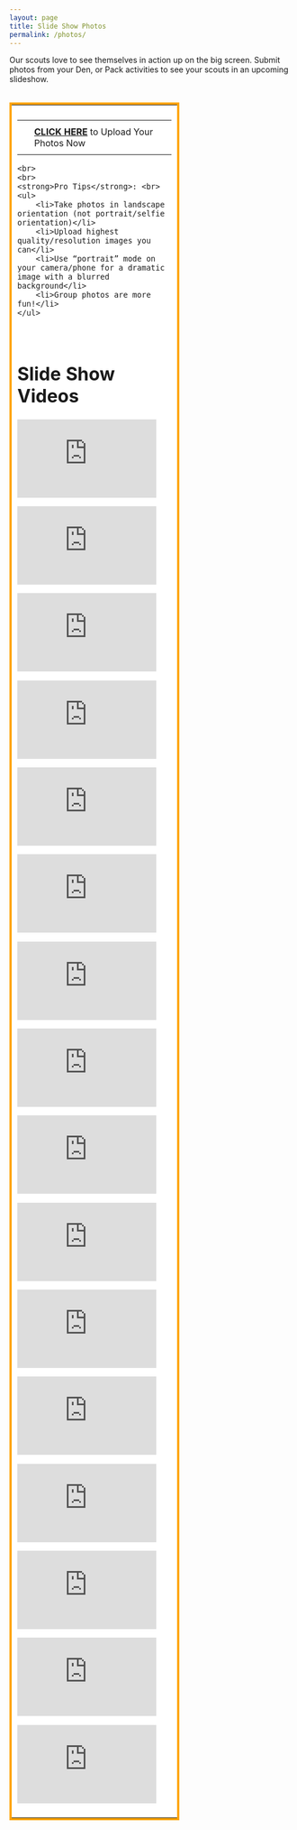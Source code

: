 ```yaml
---
layout: page
title: Slide Show Photos
permalink: /photos/
---
```


<style>
table.BTN {
  border: 4px solid #ffa500;
  background-color: #FFFFFF;
  width: 60%;
  text-align: left;
  border-collapse: collapse;
}
table.BTN td, table.BTN th {
  padding: 10px 10px;
}
</style>

<p>
    Our scouts love to see themselves in action up on the big screen. Submit photos from your Den, or Pack activities to see your scouts in an upcoming slideshow.
    <br><br>
	
<table class="BTN">
	<tbody>
		<tr>
			<td>
				<table border="0">
					<tbody>
						<tr>
							<td>
								<a href="https://forms.gle/9QGj4td5wRwpYHr89" target="_blank"><img src="https://www.pack299sandiego.org/bs_img/icon_upload.png" alt=""/></a>
							</td>
							<td>
								<strong><a href="https://forms.gle/9QGj4td5wRwpYHr89" target="_blank">CLICK HERE</a></strong> to Upload Your Photos Now
							</td>
						</tr>
			</td>
		</tr>
	</tbody>
</table>

    <br>
    <br>
    <strong>Pro Tips</strong>: <br>
    <ul>
        <li>Take photos in landscape orientation (not portrait/selfie orientation)</li>
        <li>Upload highest quality/resolution images you can</li>
        <li>Use “portrait” mode on your camera/phone for a dramatic image with a blurred background</li>
        <li>Group photos are more fun!</li>
    </ul>
</p>
<br>

<h1>Slide Show Videos</h1>

<div style="padding-bottom: 56.25%; position: relative;"><iframe width="100%" height="100%" src="https://odysee.com/$/embed/Pack_299_December_2023_Lores/9f7c28e9103e43083e2fa6e3c674a61dfe33e18e" frameborder="0" allow="accelerometer; autoplay; encrypted-media; gyroscope; picture-in-picture; fullscreen"  style="position: absolute; top: 0px; left: 0px; width: 90%; height: 90%;"><small>Powered by <a href="https://embed.tube/embed-code-generator/odysee/">odysee embed</a> generator</small></iframe></div>

<div style="padding-bottom: 56.25%; position: relative;"><iframe width="100%" height="100%" src="https://odysee.com/$/embed/November_23/b63e8a6374fa625b3453f9d878334c93984f7c76" frameborder="0" allow="accelerometer; autoplay; encrypted-media; gyroscope; picture-in-picture; fullscreen"  style="position: absolute; top: 0px; left: 0px; width: 90%; height: 90%;"><small>Powered by <a href="https://embed.tube/embed-code-generator/odysee/">odysee embed</a> generator</small></iframe></div>

<div style="padding-bottom: 56.25%; position: relative;"><iframe width="100%" height="100%" src="https://odysee.com/$/embed/Pack_299_October-2023/cb117a8f0c974db0dee12278fe4b45a2ee3e9cd4" frameborder="0" allow="accelerometer; autoplay; encrypted-media; gyroscope; picture-in-picture; fullscreen"  style="position: absolute; top: 0px; left: 0px; width: 90%; height: 90%;"><small>Powered by <a href="https://embed.tube/embed-code-generator/odysee/">odysee embed</a> generator</small></iframe></div>

<div style="padding-bottom: 56.25%; position: relative;"><iframe width="100%" height="100%" src="https://odysee.com/$/embed/September-2023-05/f13f68ef6553d321240e96dd27d5057f03ea1441" frameborder="0" allow="accelerometer; autoplay; encrypted-media; gyroscope; picture-in-picture; fullscreen"  style="position: absolute; top: 0px; left: 0px; width: 90%; height: 90%;"><small>Powered by <a href="https://embed.tube/embed-code-generator/odysee/">odysee embed</a> generator</small></iframe></div>

<div style="padding-bottom: 56.25%; position: relative;"><iframe width="100%" height="100%" src="https://odysee.com/$/embed/Pack299_May-2023-02_1/79044a3b7326a77fd2869a7ea0b698ee00366d61" frameborder="0" allow="accelerometer; autoplay; encrypted-media; gyroscope; picture-in-picture; fullscreen"  style="position: absolute; top: 0px; left: 0px; width: 90%; height: 90%;"><small>Powered by <a href="https://embed.tube/embed-code-generator/odysee/">odysee embed</a> generator</small></iframe></div>

<div style="padding-bottom: 56.25%; position: relative;"><iframe width="100%" height="100%" src="https://odysee.com/$/embed/April2023/a77b757583d4153bedd8efe6bf33bda374577008" frameborder="0" allow="accelerometer; autoplay; encrypted-media; gyroscope; picture-in-picture; fullscreen"  style="position: absolute; top: 0px; left: 0px; width: 90%; height: 90%;"><small>Powered by <a href="https://embed.tube/embed-code-generator/odysee/">odysee embed</a> generator</small></iframe></div>

<div style="padding-bottom: 56.25%; position: relative;"><iframe width="100%" height="100%" src="https://odysee.com/$/embed/March2023/818d15590af840088e2c685851fb3f5685cacce1" frameborder="0" allow="accelerometer; autoplay; encrypted-media; gyroscope; picture-in-picture; fullscreen"  style="position: absolute; top: 0px; left: 0px; width: 90%; height: 90%;"><small>Powered by <a href="https://embed.tube/embed-code-generator/odysee/">odysee embed</a> generator</small></iframe></div>

<div style="padding-bottom: 56.25%; position: relative;"><iframe width="100%" height="100%" src="https://odysee.com/$/embed/February-2023/318804390543550be8cd311d0efb52ae204a53e6" frameborder="0" allow="accelerometer; autoplay; encrypted-media; gyroscope; picture-in-picture; fullscreen"  style="position: absolute; top: 0px; left: 0px; width: 90%; height: 90%;"><small>Powered by <a href="https://embed.tube/embed-code-generator/odysee/">odysee embed</a> generator</small></iframe></div>

<div style="padding-bottom: 56.25%; position: relative;"><iframe width="100%" height="100%" src="https://odysee.com/$/embed/Pack299_February_23/93e8296062865f22546cc948cfd075f5b3bcbf27" frameborder="0" allow="accelerometer; autoplay; encrypted-media; gyroscope; picture-in-picture; fullscreen"  style="position: absolute; top: 0px; left: 0px; width: 90%; height: 90%;"><small>Powered by <a href="https://embed.tube/embed-code-generator/odysee/">odysee embed</a> generator</small></iframe></div>

<div style="padding-bottom: 56.25%; position: relative;"><iframe width="100%" height="100%" src="https://odysee.com/$/embed/Dec_Pack_Meeting_Slideshow/cc73a893dfec27c1427f86fd0929c45e1857ca96" frameborder="0" allow="accelerometer; autoplay; encrypted-media; gyroscope; picture-in-picture; fullscreen"  style="position: absolute; top: 0px; left: 0px; width: 90%; height: 90%;"><small>Powered by <a href="https://embed.tube/embed-code-generator/odysee/">odysee embed</a> generator</small></iframe></div>

<div style="padding-bottom: 56.25%; position: relative;"><iframe width="100%" height="100%" src="https://odysee.com/$/embed/Pack299_November22_SlideShow-01/4dc1f06ce1bfb10c7cc07f4172a085fc7a5f9320" frameborder="0" allow="accelerometer; autoplay; encrypted-media; gyroscope; picture-in-picture; fullscreen"  style="position: absolute; top: 0px; left: 0px; width: 90%; height: 90%;"><small>Powered by <a href="https://embed.tube/embed-code-generator/odysee/">odysee embed</a> generator</small></iframe></div>

<div style="padding-bottom: 56.25%; position: relative;"><iframe width="100%" height="100%" src="https://odysee.com/$/embed/Pack299_October22_SlideShow-02/d12a6085ecda47d3ae3b17aa8d6b817ed7ca4322" frameborder="0" allow="accelerometer; autoplay; encrypted-media; gyroscope; picture-in-picture; fullscreen"  style="position: absolute; top: 0px; left: 0px; width: 90%; height: 90%;"><small>Powered by <a href="https://embed.tube/embed-code-generator/odysee/">odysee embed</a> generator</small></iframe></div>

<div style="padding-bottom: 56.25%; position: relative;"><iframe width="100%" height="100%" src="https://odysee.com/$/embed/Pack299_Sept_22/f5496f3ac48ce0eb2e1e31ffa2daf2c477af58da" frameborder="0" allow="accelerometer; autoplay; encrypted-media; gyroscope; picture-in-picture; fullscreen"  style="position: absolute; top: 0px; left: 0px; width: 90%; height: 90%;"><small>Powered by <a href="https://embed.tube/embed-code-generator/odysee/">odysee embed</a> generator</small></iframe></div>

<div style="padding-bottom: 56.25%; position: relative;"><iframe width="100%" height="100%" src="https://odysee.com/$/embed/Pack299_January2023/342a6207cae8f556b10badc382fa8fb8efbd253e" frameborder="0" allow="accelerometer; autoplay; encrypted-media; gyroscope; picture-in-picture; fullscreen"  style="position: absolute; top: 0px; left: 0px; width: 90%; height: 90%;"><small>Powered by <a href="https://embed.tube/embed-code-generator/odysee/">odysee embed</a> generator</small></iframe></div>

<div style="padding-bottom: 56.25%; position: relative;"><iframe width="100%" height="100%" src="https://odysee.com/$/embed/Den_6_AOL-slideshow/4acf4a80725b07421753eeddaea7979579eae99c" frameborder="0" allow="accelerometer; autoplay; encrypted-media; gyroscope; picture-in-picture; fullscreen"  style="position: absolute; top: 0px; left: 0px; width: 90%; height: 90%;"><small>Powered by <a href="https://embed.tube/embed-code-generator/odysee/">odysee embed</a> generator</small></iframe></div>

<div style="padding-bottom: 56.25%; position: relative;"><iframe width="100%" height="100%" src="https://odysee.com/$/embed/November22/971c9016497a68ada0b4b50d032e789ded7548a0" frameborder="0" allow="accelerometer; autoplay; encrypted-media; gyroscope; picture-in-picture; fullscreen"  style="position: absolute; top: 0px; left: 0px; width: 90%; height: 90%;"><small>Powered by <a href="https://embed.tube/embed-code-generator/odysee/">odysee embed</a> generator</small></iframe></div>
